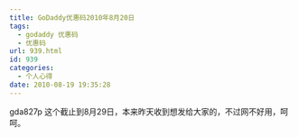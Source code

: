 ```yaml
---
title: GoDaddy优惠码2010年8月20日
tags:
  - godaddy 优惠码
  - 优惠码
url: 939.html
id: 939
categories:
  - 个人心得
date: 2010-08-19 19:35:28
---
```


gda827p 这个截止到8月29日，本来昨天收到想发给大家的，不过网不好用，呵呵。